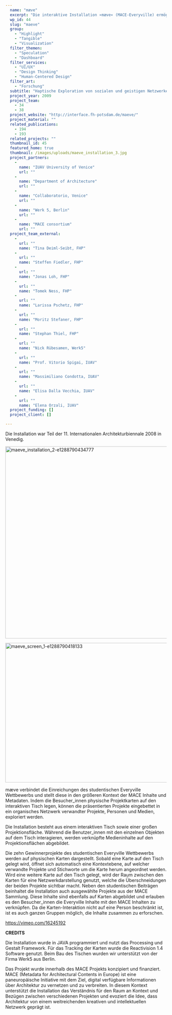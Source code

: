 ```yaml
---
  name: "mæve"
  excerpt: "Die interaktive Installation »mæve« (MACE-Everyville) ermöglicht die visuelle und haptische exploration sozialer und intellektueller Netzwerke von Architektur Projekten."
  wp_id: 44
  slug: "maeve"
  group: 
    - "Highlight"
    - "Tangible"
    - "Visualization"
  filter_themen: 
    - "Speculation"
    - "Dashboard"
  filter_services: 
    - "UI/UX"
    - "Design Thinking"
    - "Human-Centered Design"
  filter_art: 
    - "Forschung"
  subtitle: "Haptische Exploration von sozialen und geistigen Netzwerken"
  project_year: 2009
  project_team: 
    - 34
    - 38
  project_website: "http://interface.fh-potsdam.de/maeve/"
  project_material: ""
  related_publications: 
    - 194
    - 193
  related_projects: ""
  thumbnail_id: 45
  featured_home: true
  thumbnail: /images/uploads/maeve_installation_3.jpg
  project_partners: 
    - 
      name: "IUAV University of Venice"
      url: ""
    - 
      name: "Department of Architecture"
      url: ""
    - 
      name: "Collaboratorio, Venice"
      url: ""
    - 
      name: "Werk 5, Berlin"
      url: ""
    - 
      name: "MACE consortium"
      url: ""
  project_team_external: 
    - 
      url: ""
      name: "Tina Deiml-Seibt, FHP"
    - 
      url: ""
      name: "Steffen Fiedler, FHP"
    - 
      url: ""
      name: "Jonas Loh, FHP"
    - 
      url: ""
      name: "Tomek Ness, FHP"
    - 
      url: ""
      name: "Larissa Pschetz, FHP"
    - 
      url: ""
      name: "Moritz Stefaner, FHP"
    - 
      url: ""
      name: "Stephan Thiel, FHP"
    - 
      url: ""
      name: "Nick Rübesamen, Werk5"
    - 
      url: ""
      name: "Prof. Vitorio Spigai, IUAV"
    - 
      url: ""
      name: "Massimiliano Condotta, IUAV"
    - 
      url: ""
      name: "Elisa Dalla Vecchia, IUAV"
    - 
      url: ""
      name: "Elena Orzali, IUAV"
  project_funding: []
  project_client: []

---
```

<p>Die Installation war Teil der 11. Internationalen Architekturbiennale 2008 in Venedig.

<a href="http://dev.jorditost.com/idl/wp-content/uploads/2015/06/maeve_installation_2-e1288790434777.jpg"><img class="alignnone size-full wp-image-47" src="http://dev.jorditost.com/idl/wp-content/uploads/2015/06/maeve_installation_2-e1288790434777.jpg" alt="maeve_installation_2-e1288790434777" width="800" height="600" /></a>

<a href="http://dev.jorditost.com/idl/wp-content/uploads/2015/06/maeve_screen_1-e1288790418133.png"><img class="alignnone size-full wp-image-48" src="http://dev.jorditost.com/idl/wp-content/uploads/2015/06/maeve_screen_1-e1288790418133.png" alt="maeve_screen_1-e1288790418133" width="800" height="436" /></a>

mæve verbindet die Einreichungen des studentischen Everyville Wettbewerbs und stellt diese in den größeren Kontext der MACE Inhalte und Metadaten. Indem die Besucher_innen physische Projektkarten auf den interaktiven Tisch legen, können die präsentierten Projekte eingebettet in ein organisches Netzwerk verwandter Projekte, Personen und Medien, exploriert werden.

Die Installation besteht aus einem interaktiven Tisch sowie einer großen Projektionsfläche. Während die Benutzer_innen mit den einzelnen Objekten auf dem Tisch interagieren, werden verknüpfte Medieninhalte auf den Projektionsflächen abgebildet.

Die zehn Gewinnerprojekte des studentischen Everyville Wettbewerbs werden auf physischen Karten dargestellt. Sobald eine Karte auf den Tisch gelegt wird, öffnet sich automatisch eine Kontextebene, auf welcher verwandte Projekte und Stichworte um die Karte herum angeordnet werden. Wird eine weitere Karte auf den Tisch gelegt, wird der Raum zwischen den Karten für eine Netzwerkdarstellung genutzt, welche die Überschneidungen der beiden Projekte sichtbar macht. Neben den studentischen Beiträgen beinhaltet die Installation auch ausgewählte Projekte aus der MACE Sammlung. Diese Inhalte sind ebenfalls auf Karten abgebildet und erlauben es den Besucher_innen die Everyville Inhalte mit den MACE Inhalten zu verknüpfen. Da die Karten-Interaktion nicht auf eine Person beschränkt ist, ist es auch ganzen Gruppen möglich, die Inhalte zusammen zu erforschen.

https://vimeo.com/16245192

<strong>CREDITS</strong>

Die Installation wurde in JAVA programmiert und nutzt das Processing und Gestalt Framework. Für das Tracking der Karten wurde die Reactivision 1.4 Software genutzt. Beim Bau des Tischen wurden wir unterstützt von der Firma Werk5 aus Berlin.

Das Projekt wurde innerhalb des MACE Projekts konzipiert und finanziert. MACE (Metadata for Architectural Contents in Europe) ist eine paneuropäische Initiative mit dem Ziel, digital verfügbare Informationen über Architektur zu vernetzen und zu verbreiten. In diesem Kontext unterstützt die Installation das Verständnis für den Raum an Kontext und Bezügen zwischen verschiedenen Projekten und evoziert die Idee, dass Architektur von einem weitreichenden kreativen und intellektuellen Netzwerk geprägt ist.</p>